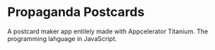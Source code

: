 # Propaganda Postcards

A postcard maker app entilely made with Appcelerator Titanium. The programming lahguage in JavaScript. 
